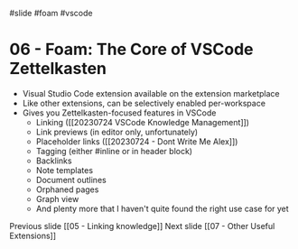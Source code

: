 #slide #foam #vscode

# 06 - Foam: The Core of VSCode Zettelkasten

- Visual Studio Code extension available on the extension marketplace
- Like other extensions, can be selectively enabled per-workspace
- Gives you Zettelkasten-focused features in VSCode
  - Linking ([[20230724 VSCode Knowledge Management]])
  - Link previews (in editor only, unfortunately)
  - Placeholder links ([[20230724 - Dont Write Me Alex]])
  - Tagging (either #inline or in header block)
  - Backlinks
  - Note templates
  - Document outlines
  - Orphaned pages
  - Graph view
  - And plenty more that I haven't quite found the right use case for yet

Previous slide [[05 - Linking knowledge]]
Next slide [[07 - Other Useful Extensions]]